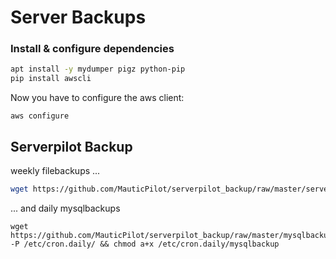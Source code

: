 # Server Backups


### Install & configure dependencies

```sh
apt install -y mydumper pigz python-pip
pip install awscli
```

Now you have to configure the aws client:

```
aws configure
```

## Serverpilot Backup

weekly filebackups ...
```sh
wget https://github.com/MauticPilot/serverpilot_backup/raw/master/serverpilot_filebackup -P /etc/cron.weekly/ && chmod a+x /etc/cron.weekly/serverpilot_filebackup
```
... and daily mysqlbackups
```
wget https://github.com/MauticPilot/serverpilot_backup/raw/master/mysqlbackup -P /etc/cron.daily/ && chmod a+x /etc/cron.daily/mysqlbackup
```
